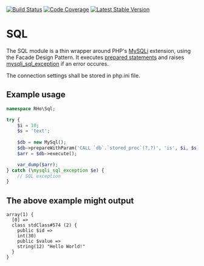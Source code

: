 [![Build Status](https://travis-ci.org/robert-horvath/sql.svg?branch=master)](https://travis-ci.org/robert-horvath/sql)
[![Code Coverage](https://codecov.io/gh/robert-horvath/sql/branch/master/graph/badge.svg)](https://codecov.io/gh/robert-horvath/sql)
[![Latest Stable Version](https://img.shields.io/packagist/v/robert/sql.svg)](https://packagist.org/packages/robert/sql)

# SQL
The SQL module is a thin wrapper around PHP's [MySQLi](http://php.net/manual/en/intro.mysqli.php) extension, using the Facade Design Pattern. It executes 
[prepared statements](http://php.net/manual/en/mysqli.quickstart.prepared-statements.php) and raises [mysqli_sql_exception](http://php.net/manual/en/class.mysqli-sql-exception.php) if an error occures.

The connection settings shall be stored in php.ini file.

## Example usage
```php
namespace RHo\Sql;

try {
    $i = 10;
    $s = 'text';
    
    $db = new MySql();
    $db->prepareWithParam('CALL `db`.`stored_proc`(?,?)', 'is', $i, $s);
    $arr = $db->execute();

    var_dump($arr);
} catch (\mysqli_sql_exception $e) {
    // SQL exception
}
```
## The above example might output
```
array(1) {
  [0] =>
  class stdClass#574 (2) {
    public $id =>
    int(30)
    public $value =>
    string(12) "Hello World!"
  }
}
```